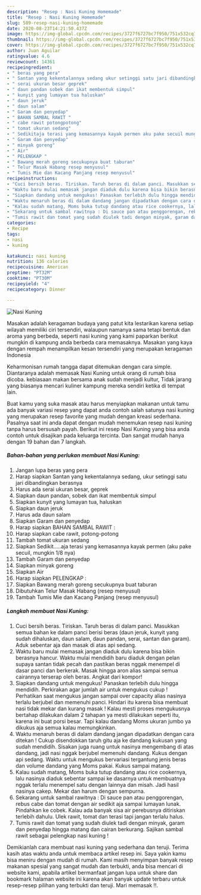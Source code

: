 ```yaml
---
description: "Resep : Nasi Kuning Homemade"
title: "Resep : Nasi Kuning Homemade"
slug: 589-resep-nasi-kuning-homemade
date: 2020-08-23T14:21:50.437Z
image: https://img-global.cpcdn.com/recipes/3727f6727bc7f950/751x532cq70/nasi-kuning-foto-resep-utama.jpg
thumbnail: https://img-global.cpcdn.com/recipes/3727f6727bc7f950/751x532cq70/nasi-kuning-foto-resep-utama.jpg
cover: https://img-global.cpcdn.com/recipes/3727f6727bc7f950/751x532cq70/nasi-kuning-foto-resep-utama.jpg
author: Juan Aguilar
ratingvalue: 4.6
reviewcount: 14361
recipeingredient:
- " beras yang pera"
- " Santan yang kekentalannya sedang ukur setinggi satu jari dibandingkan berasnya"
- " serai ukuran besar geprek"
- " daun pandan sobek dan ikat membentuk simpul"
- " kunyit yang lumayan tua haluskan"
- " daun jeruk"
- " daun salam"
- " Garam dan penyedap"
- " BAHAN SAMBAL RAWIT "
- " cabe rawit potongpotong"
- " tomat ukuran sedang"
- " Sedikitaja terasi yang kemasannya kayak permen aku pake secuil mungkin 18 nya"
- " Garam dan penyedap"
- " minyak goreng"
- " Air"
- " PELENGKAP "
- " Bawang merah goreng secukupnya buat taburan"
- " Telur Masak Habang resep menyusul"
- " Tumis Mie dan Kacang Panjang resep menyusul"
recipeinstructions:
- "Cuci bersih beras. Tiriskan. Taruh beras di dalam panci. Masukkan semua bahan ke dalam panci berisi beras (daun jeruk, kunyit yang sudah dihaluskan, daun salam, daun pandan, serai, santan dan garam). Aduk sebentar aja dan masak di atas api sedang."
- "Waktu baru mulai memasak jangan diaduk dulu karena bisa bikin berasnya hancur. Waktu mulai mendidih baru diaduk dengan pelan supaya santan tidak pecah dan pastikan beras nggak menempel di dasar panci dan berkerak. Masak hingga aron alias sampai semua cairannya terserap oleh beras. Angkat dari kompor!"
- "Siapkan dandang untuk mengukus! Panaskan terlebih dulu hingga mendidih. Perkirakan agar jumlah air untuk mengukus cukup ! Perhatikan saat mengukus jangan sampai over capacity alias nasinya terlalu berjubel dan memenuhi panci. Hindari itu karena bisa membuat nasi tidak mekar dan kurang masak ! Kalau mesti proses mengukusnya bertahap dilakukan dalam 2 tahapan ya mesti dilakukan seperti itu, karena ini buat porsi besar. Tapi kalau dandang Moms ukuran jumbo ya dikukus aja semua kalau memungkinkan."
- "Waktu menaruh beras di dalam dandang jangan dipadatkan dengan cara ditekan ! Cukup disendokkan taruh gitu aja ke dandang kukusan yang sudah mendidih. Sisakan juga ruang untuk nasinya mengembang di atas dandang, jadi nasi nggak berjubel memenuhi dandang. Kukus dengan api sedang. Waktu untuk mengukus bervariasi tergantung jenis beras dan volume dandang yang Moms pakai. Kukus sampai matang."
- "Kalau sudah matang, Moms buka tutup dandang atau rice cookernya, lalu nasinya diaduk sebentar sampai ke dasarnya untuk membuatnya nggak terlalu menempel satu dengan lainnya dan misah. Jadi hasil nasinya cakep. Mekar dan harum dengan sempurna."
- "Sekarang untuk sambal rawitnya : Di sauce pan atau penggorengan, rebus cabe dan tomat dengan air sedikit aja sampai lumayan lunak. Pindahkan ke cobek. Kalau ada banyak sisa air perebusnya ditiriskan terlebih dahulu. Ulek rawit, tomat dan terasi tapi jangan terlalu halus."
- "Tumis rawit dan tomat yang sudah diulek tadi dengan minyak, garam dan penyedap hingga matang dan cairan berkurang. Sajikan sambal rawit sebagai pelengkap nasi kuning !"
categories:
- Recipe
tags:
- nasi
- kuning

katakunci: nasi kuning 
nutrition: 136 calories
recipecuisine: American
preptime: "PT32M"
cooktime: "PT30M"
recipeyield: "4"
recipecategory: Dinner

---
```



![Nasi Kuning](https://img-global.cpcdn.com/recipes/3727f6727bc7f950/751x532cq70/nasi-kuning-foto-resep-utama.jpg)

Masakan adalah keragaman budaya yang patut kita lestarikan karena setiap wilayah memiliki ciri tersendiri, walaupun namanya sama tetapi bentuk dan aroma yang berbeda, seperti nasi kuning yang kami paparkan berikut mungkin di kampung anda berbeda cara memasaknya. Masakan yang kaya dengan rempah menampilkan kesan tersendiri yang merupakan keragaman Indonesia

Keharmonisan rumah tangga dapat ditemukan dengan cara simple. Diantaranya adalah memasak Nasi Kuning untuk orang di rumah bisa dicoba. kebiasaan makan bersama anak sudah menjadi kultur, Tidak jarang yang biasanya mencari kuliner kampung mereka sendiri ketika di tempat lain.



Buat kamu yang suka masak atau harus menyiapkan makanan untuk tamu ada banyak variasi resep yang dapat anda contoh salah satunya nasi kuning yang merupakan resep favorite yang mudah dengan kreasi sederhana. Pasalnya saat ini anda dapat dengan mudah menemukan resep nasi kuning tanpa harus bersusah payah.
Berikut ini resep Nasi Kuning yang bisa anda contoh untuk disajikan pada keluarga tercinta. Dan sangat mudah hanya dengan 19 bahan dan 7 langkah.


<!--inarticleads1-->

##### Bahan-bahan yang perlukan membuat Nasi Kuning:

1. Jangan lupa  beras yang pera
1. Harap siapkan  Santan yang kekentalannya sedang, ukur setinggi satu jari dibandingkan berasnya
1. Harus ada  serai ukuran besar, geprek
1. Siapkan  daun pandan, sobek dan ikat membentuk simpul
1. Siapkan  kunyit yang lumayan tua, haluskan
1. Siapkan  daun jeruk
1. Harus ada  daun salam
1. Siapkan  Garam dan penyedap
1. Harap siapkan  BAHAN SAMBAL RAWIT :
1. Harap siapkan  cabe rawit, potong-potong
1. Tambah  tomat ukuran sedang
1. Siapkan  Sedikit.....aja terasi yang kemasannya kayak permen (aku pake secuil, mungkin 1/8 nya)
1. Tambah  Garam dan penyedap
1. Siapkan  minyak goreng
1. Siapkan  Air
1. Harap siapkan  PELENGKAP :
1. Siapkan  Bawang merah goreng secukupnya buat taburan
1. Dibutuhkan  Telur Masak Habang (resep menyusul)
1. Tambah  Tumis Mie dan Kacang Panjang (resep menyusul)




<!--inarticleads2-->

##### Langkah membuat  Nasi Kuning:

1. Cuci bersih beras. Tiriskan. Taruh beras di dalam panci. Masukkan semua bahan ke dalam panci berisi beras (daun jeruk, kunyit yang sudah dihaluskan, daun salam, daun pandan, serai, santan dan garam). Aduk sebentar aja dan masak di atas api sedang.
1. Waktu baru mulai memasak jangan diaduk dulu karena bisa bikin berasnya hancur. Waktu mulai mendidih baru diaduk dengan pelan supaya santan tidak pecah dan pastikan beras nggak menempel di dasar panci dan berkerak. Masak hingga aron alias sampai semua cairannya terserap oleh beras. Angkat dari kompor!
1. Siapkan dandang untuk mengukus! Panaskan terlebih dulu hingga mendidih. Perkirakan agar jumlah air untuk mengukus cukup ! Perhatikan saat mengukus jangan sampai over capacity alias nasinya terlalu berjubel dan memenuhi panci. Hindari itu karena bisa membuat nasi tidak mekar dan kurang masak ! Kalau mesti proses mengukusnya bertahap dilakukan dalam 2 tahapan ya mesti dilakukan seperti itu, karena ini buat porsi besar. Tapi kalau dandang Moms ukuran jumbo ya dikukus aja semua kalau memungkinkan.
1. Waktu menaruh beras di dalam dandang jangan dipadatkan dengan cara ditekan ! Cukup disendokkan taruh gitu aja ke dandang kukusan yang sudah mendidih. Sisakan juga ruang untuk nasinya mengembang di atas dandang, jadi nasi nggak berjubel memenuhi dandang. Kukus dengan api sedang. Waktu untuk mengukus bervariasi tergantung jenis beras dan volume dandang yang Moms pakai. Kukus sampai matang.
1. Kalau sudah matang, Moms buka tutup dandang atau rice cookernya, lalu nasinya diaduk sebentar sampai ke dasarnya untuk membuatnya nggak terlalu menempel satu dengan lainnya dan misah. Jadi hasil nasinya cakep. Mekar dan harum dengan sempurna.
1. Sekarang untuk sambal rawitnya : Di sauce pan atau penggorengan, rebus cabe dan tomat dengan air sedikit aja sampai lumayan lunak. Pindahkan ke cobek. Kalau ada banyak sisa air perebusnya ditiriskan terlebih dahulu. Ulek rawit, tomat dan terasi tapi jangan terlalu halus.
1. Tumis rawit dan tomat yang sudah diulek tadi dengan minyak, garam dan penyedap hingga matang dan cairan berkurang. Sajikan sambal rawit sebagai pelengkap nasi kuning !




Demikianlah cara membuat nasi kuning yang sederhana dan teruji. Terima kasih atas waktu anda untuk membaca artikel resep ini. Saya yakin kamu bisa meniru dengan mudah di rumah. Kami masih menyimpan banyak resep makanan spesial yang sangat mudah dan terbukti, anda bisa mencari di website kami, apabila artikel bermanfaat jangan lupa untuk share dan bookmark halaman website ini karena akan banyak update terbaru untuk resep-resep pilihan yang terbukti dan teruji. Mari memasak !!. 
